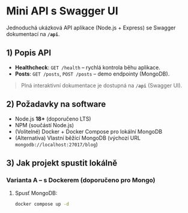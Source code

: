# Mini API s Swagger UI

Jednoduchá ukázková API aplikace (Node.js + Express) se Swagger dokumentací na **`/api`**.

## 1) Popis API

- **Healthcheck**: `GET /health` – rychlá kontrola běhu aplikace.
- **Posts**: `GET /posts`, `POST /posts` – demo endpointy (MongoDB).

> Plná interaktivní dokumentace je dostupná na **`/api`** (Swagger UI).

## 2) Požadavky na software

- Node.js **18+** (doporučeno LTS)
- NPM (součástí Node.js)
- (Volitelné) Docker + Docker Compose pro lokální MongoDB
- (Alternativa) Vlastní běžící MongoDB (výchozí URL `mongodb://localhost:27017/blog`)

## 3) Jak projekt spustit lokálně

### Varianta A – s Dockerem (doporučeno pro Mongo)
1. Spusť MongoDB:
   ```bash
   docker compose up -d

